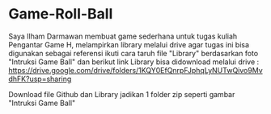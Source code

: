 # Game-Roll-Ball

Saya Ilham Darmawan membuat game sederhana untuk tugas kuliah Pengantar Game H, melampirkan library melalui drive agar tugas ini bisa digunakan sebagai referensi ikuti cara taruh file "Library" berdasarkan foto "Intruksi Game Ball" dan berikut link Library bisa didownload melalui drive : https://drive.google.com/drive/folders/1KQY0EfQnrpFJphqLyNUTwQivo9MvdhFK?usp=sharing 

Download file Github dan Library jadikan 1 folder zip seperti gambar "Intruksi Game Ball"  

